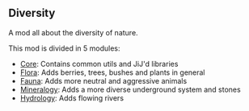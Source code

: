 Diversity
-
A mod all about the diversity of nature.

This mod is divided in 5 modules:
 - [Core](): Contains common utils and JiJ'd libraries
 - [Flora](Flora/README.md): Adds berries, trees, bushes and plants in general
 - [Fauna](Fauna/README.md): Adds more neutral and aggressive animals
 - [Mineralogy](Mineralogy/README.md): Adds a more diverse underground system and stones
 - [Hydrology](Hydrology/README.md): Adds flowing rivers
